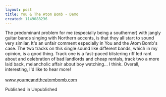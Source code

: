 ```yaml
---
layout: post
title: You & The Atom Bomb - Demo
created: 1149088236
---
```

The predominant problem for me (especially being a southerner) with jangly guitar bands singing with Northern accents, is that they all start to sound very similar, It's an unfair comment especially in You and the Atom Bomb's case. The two tracks on this single sound like different bands, which in my opinion, is a good thing. Track one is a fast-paced blistering riff led rant about and celebration of bad landlords and cheap rentals, track two a more laid back, melancholic affair about boy watching... I think. Overall, interesting, I'd like to hear more!<br><br><a href='http://www.youmeandtheatombomb.com' target='_blank'>www.youmeandtheatombomb.com</a>


Published in Unpublished

